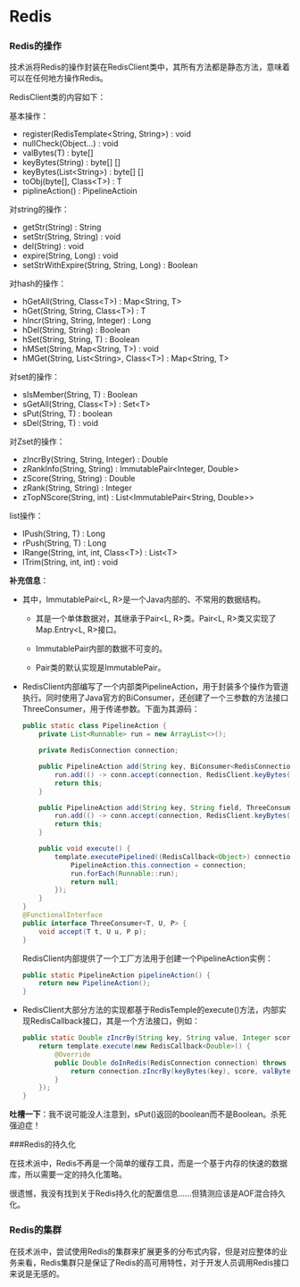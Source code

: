 # Redis

### Redis的操作

技术派将Redis的操作封装在RedisClient类中，其所有方法都是静态方法，意味着可以在任何地方操作Redis。

RedisClient类的内容如下：

基本操作：

-   register(RedisTemplate&lt;String, String>) : void
-   nullCheck(Object...) : void
-   valBytes(T) : byte[]
-   keyBytes(String) : byte[] []
-   keyBytes(List&lt;String>) : byte[] []
-   toObj(byte[], Class&lt;T>) : T
-   piplineAction() : PipelineActioin

对string的操作：

-   getStr(String) : String
-   setStr(String, String) : void
-   del(String) : void
-   expire(String, Long) : void
-   setStrWithExpire(String, String, Long) : Boolean

对hash的操作：

-   hGetAll(String, Class&lt;T>) : Map&lt;String, T>
-   hGet(String, String, Class&lt;T>) : T
-   hIncr(String, String, Integer) : Long
-   hDel(String, String) : Boolean
-   hSet(String, String, T) : Boolean
-   hMSet(String, Map&lt;String, T>) : void
-   hMGet(String, List&lt;String>, Class&lt;T>) : Map&lt;String, T>

对set的操作：

-   sIsMember(String, T) : Boolean
-   sGetAll(String, Class&lt;T>) : Set&lt;T>
-   sPut(String, T) : boolean
-   sDel(String, T) : void

对Zset的操作：

-   zIncrBy(String, String, Integer) : Double
-   zRankInfo(String, String) : ImmutablePair&lt;Integer, Double>
-   zScore(String, String) : Double
-   zRank(String, String) : Integer
-   zTopNScore(String, int) : List&lt;ImmutablePair&lt;String, Double>>

list操作：

-   lPush(String, T) : Long
-   rPush(String, T) : Long
-   lRange(String, int, int, Class&lt;T>) : List&lt;T>
-   lTrim(String, int, int) : void

**补充信息**：

-   其中，ImmutablePair&lt;L, R>是一个Java内部的、不常用的数据结构。

    -   其是一个单体数据对，其继承于Pair&lt;L, R>类。Pair&lt;L, R>类又实现了Map.Entry&lt;L, R>接口。

    -   ImmutablePair内部的数据不可变的。

    -   Pair类的默认实现是ImmutablePair。

-   RedisClient内部编写了一个内部类PipelineAction，用于封装多个操作为管道执行。同时使用了Java官方的BiConsumer，还创建了一个三参数的方法接口ThreeConsumer，用于传递参数。下面为其源码：

    ```java
    public static class PipelineAction {
        private List<Runnable> run = new ArrayList<>();
    
        private RedisConnection connection;
    
        public PipelineAction add(String key, BiConsumer<RedisConnection, byte[]> conn) {
            run.add(() -> conn.accept(connection, RedisClient.keyBytes(key)));
            return this;
        }
    
        public PipelineAction add(String key, String field, ThreeConsumer<RedisConnection, byte[], byte[]> conn) {
            run.add(() -> conn.accept(connection, RedisClient.keyBytes(key), valBytes(field)));
            return this;
        }
    
        public void execute() {
            template.executePipelined((RedisCallback<Object>) connection -> {
                PipelineAction.this.connection = connection;
                run.forEach(Runnable::run);
                return null;
            });
        }
    }
    @FunctionalInterface
    public interface ThreeConsumer<T, U, P> {
        void accept(T t, U u, P p);
    }
    ```

    RedisClient内部提供了一个工厂方法用于创建一个PipelineAction实例：

    ```java
    public static PipelineAction pipelineAction() {
        return new PipelineAction();
    }
    ```

-   RedisClient大部分方法的实现都基于RedisTemple的execute()方法，内部实现RedisCallback接口，其是一个方法接口，例如：

    ```java
    public static Double zIncrBy(String key, String value, Integer score) {
        return template.execute(new RedisCallback<Double>() {
            @Override
            public Double doInRedis(RedisConnection connection) throws DataAccessException {
                return connection.zIncrBy(keyBytes(key), score, valBytes(value));
            }
        });
    }
    ```

**吐槽一下**：我不说可能没人注意到，sPut()返回的boolean而不是Boolean。杀死强迫症！

###Redis的持久化 

在技术派中，Redis不再是一个简单的缓存工具，而是一个基于内存的快速的数据库，所以需要一定的持久化策略。

很遗憾，我没有找到关于Redis持久化的配置信息……但猜测应该是AOF混合持久化。

### Redis的集群

在技术派中，尝试使用Redis的集群来扩展更多的分布式内容，但是对应整体的业务来看，Redis集群只是保证了Redis的高可用特性，对于开发人员调用Redis接口来说是无感的。
